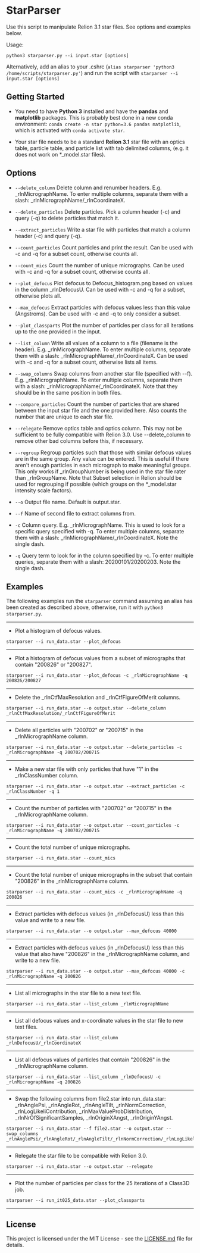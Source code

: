 # StarParser

Use this script to manipulate Relion 3.1 star files. See options and examples below.

Usage:

```
python3 starparser.py --i input.star [options]
```

Alternatively, add an alias to your .cshrc (`alias starparser 'python3 /home/scripts/starparser.py'`) and run the script with `starparser --i input.star [options]`	

## Getting Started

* You need to have **Python 3** installed and have the **pandas** and **matplotlib** packages. This is probably best done in a new conda environment: `conda create -n star python=3.6 pandas matplotlib`, which is activated with `conda activate star`.

* Your star file needs to be a standard **Relion 3.1** star file with an optics table, particle table, and particle list with tab delimited columns, (e.g. it does not work on \*\_model.star files).

## Options

* ```--delete_column``` Delete column and renumber headers. E.g. \_rlnMicrographName. To enter multiple columns, separate them with a slash: \_rlnMicrographName/\_rlnCoordinateX.

* ```--delete_particles``` Delete particles. Pick a column header (-c) and query (-q) to delete particles that match it.

* ```--extract_particles``` Write a star file with particles that match a column header (-c) and query (-q).

* ```--count_particles``` Count particles and print the result. Can be used with -c and -q for a subset count, otherwise counts all.

* ```--count_mics``` Count the number of unique micrographs. Can be used with -c and -q for a subset count, otherwise counts all.

* ```--plot_defocus``` Plot defocus to Defocus_histogram.png based on values in the column \_rlnDefocusU. Can be used with -c and -q for a subset, otherwise plots all.

* ```--max_defocus``` Extract particles with defocus values less than this value (Angstroms). Can be used with -c and -q to only consider a subset.

* ```--plot_classparts``` Plot the number of particles per class for all iterations up to the one provided in the input.

* ```--list_column``` Write all values of a column to a file (filename is the header). E.g. \_rlnMicrographName. To enter multiple columns, separate them with a slash: \_rlnMicrographName/\_rlnCoordinateX. Can be used with -c and -q for a subset count, otherwise lists all items.

* ```--swap_columns``` Swap columns from another star file (specified with --f). E.g. \_rlnMicrographName. To enter multiple columns, separate them with a slash: \_rlnMicrographName/\_rlnCoordinateX. Note that they should be in the same position in both files.

* ```--compare_particles``` Count the number of particles that are shared between the input star file and the one provided here. Also counts the number that are unique to each star file.

* ```--relegate``` Remove optics table and optics column. This may not be sufficient to be fully compatible with Relion 3.0. Use --delete_column to remove other bad columns before this, if necessary.

* ```--regroup``` Regroup particles such that those with similar defocus values are in the same group. Any value can be entered. This is useful if there aren't enough particles in each micrograph to make meaningful groups. This only works if \_rlnGroupNumber is being used in the star file rater than \_rlnGroupName. Note that Subset selection in Relion should be used for regrouping if possible (which groups on the \*\_model.star intensity scale factors).

* ```--o``` Output file name. Default is output.star.

* ```--f``` Name of second file to extract columns from.

* ```-c``` Column query. E.g. \_rlnMicrographName. This is used to look for a specific query specified with -q. To enter multiple columns, separate them with a slash: \_rlnMicrographName/\_rlnCoordinateX. Note the single dash.

* ```-q``` Query term to look for in the column specified by -c. To enter multiple queries, separate them with a slash: 20200101/20200203. Note the single dash.

## Examples

The following examples run the `starparser` command assuming an alias has been created as described above, otherwise, run it with `python3 starparser.py`.

---

* Plot a histogram of defocus values.

```
starparser --i run_data.star --plot_defocus
```

---

* Plot a histogram of defocus values from a subset of micrographs that contain "200826" or "200827".

```
starparser --i run_data.star --plot_defocus -c _rlnMicrographName -q 200826/200827
```

---

* Delete the \_rlnCtfMaxResolution and \_rlnCtfFigureOfMerit columns.

```
starparser --i run_data.star --o output.star --delete_column _rlnCtfMaxResolution/_rlnCtfFigureOfMerit 
```

---

* Delete all particles with "200702" or "200715" in the \_rlnMicrographName column.

```
starparser --i run_data.star --o output.star --delete_particles -c _rlnMicrographName -q 200702/200715
```

---

* Make a new star file with only particles that have "1" in the \_rlnClassNumber column.

```
starparser --i run_data.star --o output.star --extract_particles -c _rlnClassNumber -q 1
```

---

* Count the number of particles with "200702" or "200715" in the \_rlnMicrographName column.

```
starparser --i run_data.star --o output.star --count_particles -c _rlnMicrographName -q 200702/200715
```

---

* Count the total number of unique micrographs.

```
starparser --i run_data.star --count_mics
```

---

* Count the total number of unique micrographs in the subset that contain "200826" in the \_rlnMicrographName column.

```
starparser --i run_data.star --count_mics -c _rlnMicrographName -q 200826
```

---

* Extract particles with defocus values (in \_rlnDefocusU) less than this value and write to a new file.

```
starparser --i run_data.star --o output.star --max_defocus 40000
```

---

* Extract particles with defocus values (in \_rlnDefocusU) less than this value that also have "200826" in the \_rlnMicrographName column, and write to a new file.

```
starparser --i run_data.star --o output.star --max_defocus 40000 -c _rlnMicrographName -q 200826
```

---

* List all micrographs in the star file to a new text file.

```
starparser --i run_data.star --list_column _rlnMicrographName
```

---

* List all defocus values and x-coordinate values in the star file to new text files.

```
starparser --i run_data.star --list_column _rlnDefocusU/_rlnCoordinateX
```

---

* List all defocus values of particles that contain "200826" in the \_rlnMicrographName column.

```
starparser --i run_data.star --list_column _rlnDefocusU -c _rlnMicrographName -q 200826
```

---

* Swap the following columns from file2.star into run_data.star: \_rlnAnglePsi, \_rlnAngleRot, \_rlnAngleTilt, \_rlnNormCorrection, \_rlnLogLikeliContribution, \_rlnMaxValueProbDistribution, \_rlnNrOfSignificantSamples, \_rlnOriginXAngst, \_rlnOriginYAngst.

```
starparser --i run_data.star --f file2.star --o output.star --swap_columns _rlnAnglePsi/_rlnAngleRot/_rlnAngleTilt/_rlnNormCorrection/_rlnLogLikeliContribution/_rlnMaxValueProbDistribution/_rlnNrOfSignificantSamples/_rlnOriginXAngst/_rlnOriginYAngst
```

---

* Relegate the star file to be compatible with Relion 3.0.

```
starparser --i run_data.star --o output.star --relegate
```

---

* Plot the number of particles per class for the 25 iterations of a Class3D job.

```
starparser --i run_it025_data.star --plot_classparts
```

---


## License

This project is licensed under the MIT License - see the [LICENSE.md](LICENSE.md) file for details.
